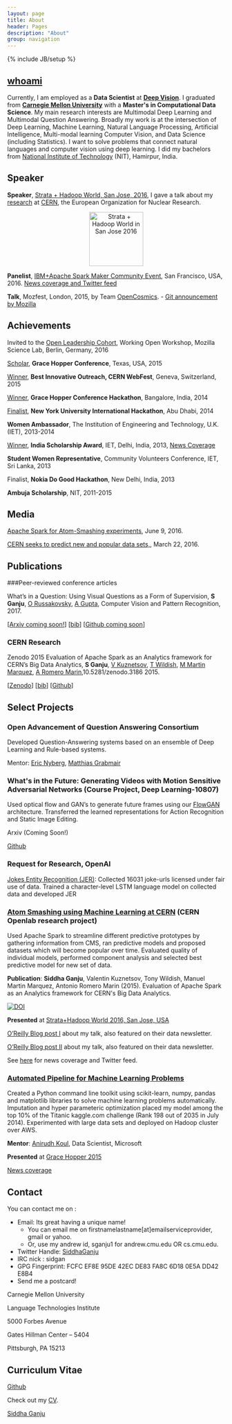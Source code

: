```yaml
---
layout: page
title: About
header: Pages
description: "About"
group: navigation
---
```

{% include JB/setup %}


## [whoami](http://about.me/siddha.ganju) 

Currently, I am employed as a **Data Scientist** at [**Deep Vision**](http://deepvision.io/). I graduated from [**Carnegie Mellon University**](http://www.cmu.edu/) with a **Master's in Computational Data Science**. My main research interests are Multimodal Deep Learning and Multimodal Question Answering. Broadly my work is at the intersection of Deep Learning, Machine Learning, Natural Language Processing, Artificial Intelligence, Multi-modal learning Computer Vision, and Data Science (including Statistics). I want to solve problems that connect natural languages and computer vision using deep learning. I did my bachelors from [National Institute of Technology](http://www.nith.ac.in/) (NIT), Hamirpur, India.

## Speaker

**Speaker**, [Strata + Hadoop World, San Jose, 2016](http://conferences.oreilly.com/strata/hadoop-big-data-ca/public/schedule/speaker/225765), I gave a talk about my [research](http://sidgan.me/technical/hackathon/2015/08/17/Summer-Internship-CERN-I) at [CERN](http://home.cern/), the European Organization for Nuclear Research. 
<p align="middle" >
<a href="http://conferences.oreilly.com/strata/hadoop-big-data-ca/">
	<img src="http://cdn.oreillystatic.com/en/assets/1/event/144/stratasj2016_speaking_125x125.gif" width="125" height="125"  border="0"  alt="Strata + Hadoop World in San Jose 2016"  />
</a>
</p>


**Panelist**, [IBM+Apache Spark Maker Community Event](http://www.eventbrite.com/e/apache-sparktm-maker-community-event-registration-24742595770#), San Francisco, USA, 2016. [News coverage and Twitter feed](http://sidgan.me/conference/2016/06/06/apachesparkmaker)  

	
**Talk**, Mozfest, London, 2015, by Team [OpenCosmics](http://sidgan.me/technical/hackathon/2015/08/25/CERN-Webfest). 
	- [Git announcement by Mozilla](https://github.com/mozilla/mozfest-program/issues/260) 



## Achievements

Invited to the [Open Leadership Cohort](https://www.mozillascience.org/wow-introducing-working-open-workshops-and-the-open-leaders-cohort), Working Open Workshop, Mozilla Science Lab, Berlin, Germany, 2016

[Scholar](http://ghc.anitaborg.org/scholars/2015-scholars/ganju-siddha-app267s1), **Grace Hopper Conference**, Texas, USA, 2015

[Winner](https://webfest.web.cern.ch/content/winners-2015), **Best Innovative Outreach, CERN WebFest**, Geneva, Switzerland, 2015

[Winner](http://sidgan.me/conference/hackathon/2014/11/25/ghc/), **Grace Hopper Conference Hackathon**, Bangalore, India, 2014

[Finalist](http://sites.nyuad.nyu.edu/hackathon/index.php/previous-hackathons/the-annual-nyuad-international-hackathon-for-social-good-in-the-arab-world-2014/2014-project-teams/), **New York University International Hackathon**, Abu Dhabi, 2014

**Women Ambassador**, The Institution of Engineering and Technology, U.K. (IET), 2013-2014 

[Winner](http://theiet.in/iet-scholarship-award-winners), **India Scholarship Award**, IET, Delhi, India, 2013, [News Coverage](http://sidgan.me/technical/2013/10/27/iet)

**Student Women Representative**, Community Volunteers Conference, IET, Sri Lanka, 2013


Finalist, **Nokia Do Good Hackathon**, New Delhi, India, 2013 


**Ambuja Scholarship**, NIT, 2011-2015



## Media

[Apache Spark for Atom-Smashing experiments](https://www.oreilly.com/learning/apache-spark-for-atom-smashing-experiments), June 9, 2016.

[CERN seeks to predict new and popular data sets,](https://www.oreilly.com/ideas/cern-seeks-to-predict-new-and-popular-data-sets), March 22, 2016.
 
## Publications###Peer-reviewed conference articlesWhat’s in a Question: Using Visual Questions as a Form of Supervision, **S Ganju**, [O Russakovsky](http://www.cs.cmu.edu/~orussako/index.html), [A Gupta](http://www.cs.cmu.edu/~abhinavg/), Computer Vision and Pattern Recognition, 2017.
[[Arxiv coming soon!]()] [[bib](http://sidgan.me/images/GanjuCVPR17.bib)] [[Github coming soon]()]### CERN ResearchZenodo 2015 Evaluation of Apache Spark as an Analytics framework for CERN’s Big DataAnalytics, **S Ganju**, [V Kuznetsov](https://www.classe.cornell.edu/~vk/), [T Wildish](http://www.nersc.gov/about/nersc-staff/data-science-engagement-group/tony-wildish/), [M Martin Marquez](http://openlab.cern/about/people/manuel-martin-marquez), [A Romero Marin](http://openlab.cern/about/people/antonio-romero-marin),10.5281/zenodo.3186 2015.

[[Zenodo](https://zenodo.org/record/31861?ln=en#%23.V7Spu47LNGR)] [[bib](https://zenodo.org/record/31861/export/hx#.WLx2_RIrJE4)] [[Github](https://github.com/sidgan/LHCDataAnalysis)]

## Select Projects

### Open Advancement of Question Answering Consortium

Developed Question-Answering systems based on an ensemble of Deep Learning and Rule-based systems.

Mentor: [Eric Nyberg](http://www.cs.cmu.edu/~ehn/), [Matthias Grabmair](http://www.andrew.cmu.edu/user/mgrabmai/)

### What's in the Future: Generating Videos with Motion Sensitive Adversarial Networks (Course Project, Deep Learning-10807)

Used optical flow and GAN’s to generate future frames using our [FlowGAN](https://github.com/OMGitsHongyu/Frame_prediction_cGAN) architecture. Transferred the learned representations for Action Recognition and Static Image Editing.

Arxiv (Coming Soon!)

[Github](https://github.com/OMGitsHongyu/Frame_prediction_cGAN)


### Request for Research, OpenAI
[Jokes Entity Recognition (JER)](https://github.com/sidgan/Is_this_a_joke): Collected 16031 joke-urls licensed under fair use of data. Trained a character-level LSTM language model on collected data and developed JER



### [Atom Smashing using Machine Learning at CERN](http://sidgan.me/technical/hackathon/2015/08/17/Summer-Internship-CERN-I) (CERN Openlab research project)
Used Apache Spark to streamline different predictive prototypes by gathering information from CMS, ran predictive models and proposed datasets which will become popular over time. Evaluated quality of individual models, performed component analysis and selected best predictive model for new set of data. 
	
**Publication**: **Siddha Ganju**, Valentin Kuznetsov, Tony Wildish, Manuel Martin Marquez, Antonio Romero Marin (2015). Evaluation of Apache Spark as an Analytics framework for CERN's Big Data Analytics. 

[![DOI](https://zenodo.org/badge/doi/10.5281/zenodo.31861.svg)](http://dx.doi.org/10.5281/zenodo.31861)

**Presented** at [Strata+Hadoop World 2016, San Jose, USA](http://conferences.oreilly.com/strata/strata-ca-2016/public/schedule/detail/47052)

[O’Reilly Blog post I](https://www.oreilly.com/ideas/cern-seeks-to-predict-new-and-popular-data-sets) about my talk, also featured on their data newsletter.

[O’Reilly Blog post II](https://www.oreilly.com/learning/apache-spark-for-atom-smashing-experiments) about my talk, also featured on their data newsletter.

See [here](http://sidgan.me/technical/2016/04/03/Strata+Hadoop-Conference) for news coverage and Twitter feed. 

### [Automated Pipeline for Machine Learning Problems](http://sidgan.me/technical/2014/12/14/pipeline-for-ml)

Created a Python command line toolkit using scikit-learn, numpy, pandas and matplotlib libraries to solve machine learning problems automatically. Imputation and hyper parameteric optimization placed my model among the top 10% of the Titanic kaggle.com challenge (Rank 198 out of 2035 in July 2014). Experimented with large data sets and deployed on Hadoop cluster over AWS. 

**Mentor**: [Anirudh Koul](https://www.linkedin.com/in/anirudhkoul), Data Scientist, Microsoft

**Presented** at [Grace Hopper 2015](http://schedule.gracehopper.org/speaker/siddha-ganju/)

[News coverage](http://sidgan.me/technical/hackathon/2015/10/19/ghc-texas)



	

## Contact

You can contact me on :

- Email: Its great having a unique name! 
	- You can email me on firstnamelastname[at]emailserviceprovider, gmail or yahoo. 
	- Or, use my andrew id, sganju1 for andrew.cmu.edu OR cs.cmu.edu.
- Twitter Handle: [SiddhaGanju](http://www.twitter.com/SiddhaGanju) 
- IRC nick : sidgan 
- GPG Fingerprint: FCFC EF8E 95DE 42EC DE83 FA8C 6D18 0E5A DD42 E8B4
- Send me a postcard!
	
Carnegie Mellon University

Language Technologies Institute

5000 Forbes Avenue

Gates Hillman Center –  5404

Pittsburgh, PA  15213
	

## Curriculum Vitae

[Github](https://github.com/sidgan)

Check out my [CV](http://sidgan.me/images/SiddhaGanju-CV.pdf).

<script type="text/javascript" src="https://platform.linkedin.com/badges/js/profile.js" async defer></script>


<div class="LI-profile-badge"  data-version="v1" data-size="medium" data-locale="en_US" data-type="horizontal" data-theme="light" data-vanity="sidgan"><a class="LI-simple-link" href='https://www.linkedin.com/in/sidgan?trk=profile-badge'>Siddha Ganju</a></div>
